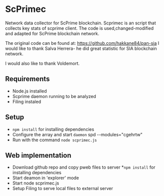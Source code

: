 # ScPrimec

Network data collector for ScPrime blockchain.
Scprimec is an script that collects key stats of scprime client.
The code is used,changed-modified and adapted for ScPrime blockchain network. 

The original code can be found at: https://github.com/hakkane84/pan-sia
I would like to thank Salva Herrera- he did great statistic for SIA blockchain network.

I would also like to thank Voldemort.


## Requirements
* Node.js installed
* Scprime daemon running to be analyzed 
* Filing instaled 

## Setup

* `npm install` for installing dependencies
* Configure the array and start `daemon` spd --modules="cgehrtw"
* Run with the command `node scprimec.js`

## Web implementation

* Download github repo and copy pweb files to server
*`npm install` for installing dependencies
* Start deamon in 'explorer' mode
* Start node scprimec.js
* Setup Filing to serve local files to external server
